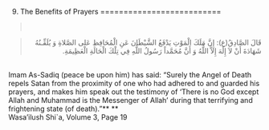 9. The Benefits of Prayers
==========================

<blockquote dir="rtl">
  <p>
  
  </p>
</blockquote>

<blockquote dir="rtl">
  <p>
قَالَ الصَّادِقُ(ع): إِنَّ مَلَكَ الْمَوْتِ يَدْفَعُ الشَّيْطَانَ عَنِ
الْمُحَافِظِ عَلى الصَّلاةِ وَ يُلَقِّـنُهُ شَهَادَةَ أَنْ لاَ إِلٌهَ
إِلاَّ اللٌّهُ وَ أَنَّ مُحَمَّداً رَسُولُ اللٌّهِ فِي تِلْكَ
الْحَالَةِ الْعَظِيمَةِ.
  </p>
</blockquote>

             
 Imam As-Sadiq (peace be upon him) has said: “Surely the Angel of Death
repels Satan from the proximity of one who had adhered to and guarded
his prayers, and makes him speak out the testimony of ‘There is no God
except Allah and Muhammad is the Messenger of Allah’ during that
terrifying and frightening state (of death).”** **  
 Wasa’ilush Shi\`a, Volume 3, Page 19  
     
  


